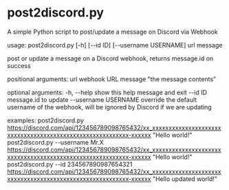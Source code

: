 # post2discord.py

A simple Python script to post/update a message on Discord via Webhook

usage: post2discord.py [-h] [--id ID] [--username USERNAME] url message

post or update a message on a Discord webhook, returns message.id on success

positional arguments:
  url                  webhook URL
  message              "the message contents"

optional arguments:
  -h, --help           show this help message and exit
  --id ID              message.id to update
  --username USERNAME  override the default username of the webhook, will be ignored by Discord if we are updating

examples:
  post2discord.py https://discord.com/api/123456789098765432/xx_xxxxxxxxxxxxxxxxxxxxxxxxxxxxxxxxxxxxxxxxxxxxxxxxxxxxxxxxxx-xxxxxx "Hello world!"
  post2discord.py --username Mr.X https://discord.com/api/123456789098765432/xx_xxxxxxxxxxxxxxxxxxxxxxxxxxxxxxxxxxxxxxxxxxxxxxxxxxxxxxxxxx-xxxxxx "Hello world!"
  post2discord.py --id 234567890987654321 https://discord.com/api/123456789098765432/xx_xxxxxxxxxxxxxxxxxxxxxxxxxxxxxxxxxxxxxxxxxxxxxxxxxxxxxxxxxx-xxxxxx "Hello updated world!"
